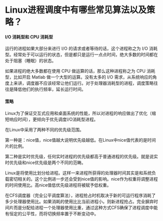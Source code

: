 # Linux进程调度中有哪些常见算法以及策略？

#### I/O 消耗型和 CPU 消耗型

运行的进程如果大部分来进行 I/O 的请求或者等待的话，这个进程称之为 I/O 消耗型。经常处于可以运行的状态，但是都只是运行一点点时间，绝大多数的时间都在处于阻塞（睡眠）的状态。

如果进程的绝大多数都在使用 CPU 做运算的话，那么这种进程称之为 CPU 消耗型，比如开启 Matlab 做一个大型的运算。没有太多的 I/O 需求，从系统响应的角度上来讲，调度器不应该经常让他们运行。对于处理器消耗型的进程，调度策略往往是降低他们的执行频率，延长运行时间。

#### 策略

Linux为了保证交互式应用和桌面系统的性能，所以对进程的响应做出了优化（缩短响应时间），更倾向于优先调度I/O消耗型进程。

在Linux中采用了两种不同的优先级范围。

第一种是：nice值，nice值越大说明优先级越低。在Linux中nice值代表的是时间片的比例。

第二种是实时优先级，任何实时进程的优先级都高于普通进程的优先级。就是说实时优先级和nice优先级是两个不同的范畴。

Linux是将使用比划分给进程。这样一来进程所获得的处理器时间其实是和系统负载密切相关的。这个比例进一步还会受到nice值的影响。nice作为权重将调整进程的时间使用比。高nice值低优先级进程将被赋予低权重。

在CFS调度器（完全公平调度算法），进程抢占时机取决于新的可运行程序消耗了多少处理器使用比。如果消耗的使用比比当前进程小。则新进程抢占。完全摒弃时间片而是分配给进程一个处理器使用比重，通过这种方式CFS确保了进程调度中能有恒定的公平性，而将切换频率置于不断变动中。